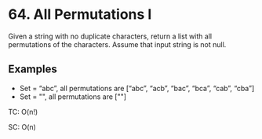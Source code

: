 # 64. All Permutations I

Given a string with no duplicate characters, return a list with all permutations of the characters.
Assume that input string is not null.

## Examples
+ Set = “abc”, all permutations are [“abc”, “acb”, “bac”, “bca”, “cab”, “cba”]
+ Set = "", all permutations are [""]

TC: O(n!)

SC: O(n)

```java
